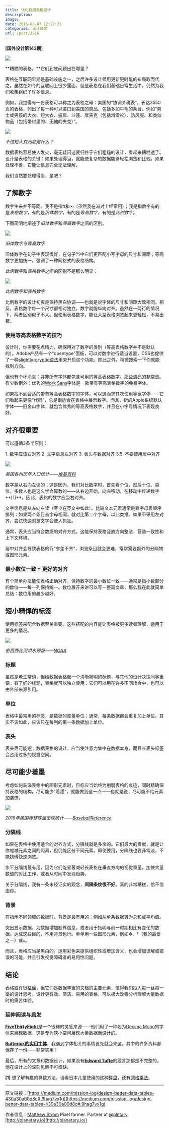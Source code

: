 ```yaml
---
title: 优化数据表格设计
description: 
image: 
date: 2016-08-07 12:27:25
categories: 设计译文
url: /post/3516
---
```


**[国外设计第143期]**

![](https://storage.fleek-internal.com/0a3a8890-e65e-47ce-93d7-0442b9209d38-bucket/blog/posts/2016-08/08-05/1-WtQpQLwaycWzGw-6rMDc2Q.png)

**糟糕的表格。**它们到底问题出在哪里？

表格在互联网早期是基础设施之一，之后许多设计师用更新更时髦的布局取而代之。虽然在如今的互联网上很少露面，但是表格在我们基础日常生活中，仍然为我们收集组织了许多信息。

例如，我觉得有一份表格可以称之为表格之母：美国的“协调关税表”，长达3550页的表格，列出了每一种可以进口到美国的商品，包括多如牛毛的条目，例如“男士或男孩的大衣、短大衣、披肩、斗篷、厚夹克（包括滑雪衫）、防风服、和类似物品（包括带衬里的、无袖的夹克）”。

![](https://storage.fleek-internal.com/0a3a8890-e65e-47ce-93d7-0442b9209d38-bucket/blog/posts/2016-08/08-05/1-NoYxEosGh6slPJUUPE1buw.png)

*不过短大衣到底是什么？*

数据表格容易使人发火，毫无疑问这要归咎于它们粗糙的设计，看起来糟糕透了。设计是表格的关键：如果处理得当，就能使复杂的数据能够轻松浏览和比较。如果处理不善，它能让信息完全无法理解。

我们当然要处理得当，是吧？

## 了解数字

数字生来并不等同。我不是指π和∞（虽然我在派对上经常用）；我是指数字有的是*表格数字*，有的是*旧体数字*，有的是*等高数字*，有的是*比例数字*。

下图简明地阐述了*旧体数字*和*等高数字*之间的区别。

![](https://storage.fleek-internal.com/0a3a8890-e65e-47ce-93d7-0442b9209d38-bucket/blog/posts/2016-08/08-05/1-xWe8Z0-KdRwoncgUtIWG7g.png)

*旧体数字与等高数字*

旧体数字在句子中表现很好，在句子当中它们更匹配小写字母的尺寸和间距；等高数字更加统一，强调了一种网格式的表格结构。

*比例数字*和*表格数字*之间的区别不是那么明显：

![](https://storage.fleek-internal.com/0a3a8890-e65e-47ce-93d7-0442b9209d38-bucket/blog/posts/2016-08/08-05/1-Xj1N2kM1uKC58kRYGxehag.png)

*比例数字和表格数字*

比例数字的设计初衷是保持黑白协调——也就是说字体的尺寸和间距大致相同。相反，表格数字每一个尺寸都相对独立，数字就能纵向对齐。虽然在一两行的情况下，两者区别似乎不大。但使用表格数字，能让大型表格浏览起来更轻松，不易出错。

### 使用等高表格数字的技巧

设计时，你需要花点精力，确保用对了数字的类别（等高表格数字并不是默认的）。Adobe产品有一个“opentype”面板，可以对数字进行适当设置，CSS也提供了一种[slightly-cryptic语法](https://css-tricks.com/almanac/properties/f/font-feature-settings/)用来开启这个功能。除此之外，稍微搜索一下你就能找到方向。

但也有个坏消息：并非所有字体都包含可用的等高表格数字。[那些漂亮的非常贵](https://www.myfonts.com/fonts/fontfont/ff-meta/)。有少数例外：优秀的[Work Sans](https://fonts.google.com/specimen/Work+Sans)字体是一款带有等高表格数字的免费字体。

如果找不到合适的带有等高表格数字的字体，可以退而求其次使用等宽字体——它们看起来更像“代码”，总是很适合在表格中展示数字。而且，新的Apple系统默认字体——旧金山字体，就包含优秀的等高表格数字，并且在小字号情况下表现良好。

## 对齐很重要

可以遵循3条半原则：

1\. 数字应该右对齐
2\. 文字信息左对齐
3\. 表头与数据对齐
3.5. 不要使用居中对齐

![](https://storage.fleek-internal.com/0a3a8890-e65e-47ce-93d7-0442b9209d38-bucket/blog/posts/2016-08/08-05/1-ReTh9L-cl-QStJVAUVqejA.png)

*美国各州历年人口统计——[维基百科](https://en.wikipedia.org/wiki/List_of_U.S._states_by_historical_population)*

数字是从右向左读的；这是因为，我们对比数字时，首先看个位，然后十位、百位。多数人也是这么学会算数的——从右边开始，向左移动，在移动中传递数字**[1]**。因此，表格的数字应当右对齐。

文字信息是从左向右读（至少在英文中如此）。比较文本元素通常是靠字母表顺序排列：如果两个条目首字母相同，就对比第二个字母，以此类推。如果不采用左对齐，尝试快速浏览文字会使人抓狂。

通常，表头应当符合数据的对齐方式。这能保持表格竖直方向整洁，营造一致性和上下文环境。

居中对齐会导致表格的行“参差不齐”，浏览条目就会更难，常常需要额外的分隔物或图形元素。

### 最小数位一致 = 更好的对齐

有个简单办法能使表格正确对齐，保持数字的最小数位一致——通常是指小数部分的数位——每一列保持统一。数位展开来讲可以写一整篇文章，那么我在此就简单总结：数位用的越少越好。

## 短小精悍的标签

使用标签来配合数据至关重要。这些搭配的内容能让表格被更多读者理解，适用于更多的情况。

![](https://storage.fleek-internal.com/0a3a8890-e65e-47ce-93d7-0442b9209d38-bucket/blog/posts/2016-08/08-05/1-na9P5f323Pi8sI-kpvLs9w.png)

*密西西比河洪水预报——[NOAA](http://www.srh.noaa.gov/lmrfc/?n=lmrfc-mississippiandohioriverforecast)*

### 标题

虽然是老生常谈，但给数据表格起一个清晰简明的标题，与其他的设计决策同等重要。有了好的标题，表格就可以独立使用：它们可以用在许多不同场合中，也可以由外部来源引用。

### 单位

表格中最常用的标签，是数据的度量单位；通常，每条数据都会重复加上单位。其实不该如此，应该只在每列的第一条数据加上单位。

### 表头

表头尽可能短；数据表格的设计，应当使注意力集中在数据本身，而且长表头标签会占用过多的视觉空间。

## 尽可能少着墨

考虑如何装饰表格中的图形元素时，目标应当始终为削弱表格的痕迹，同时精确保持表格的结构。尽可能少“着墨”，就能做到这一点——也就是说，尽可能不给元素加装饰。

![](https://storage.fleek-internal.com/0a3a8890-e65e-47ce-93d7-0442b9209d38-bucket/blog/posts/2016-08/08-05/1-71B5i6rZMMsryN0pDwuXzw.png)

*2016年美国棒球联盟击球统计——[BaseballReference](http://www.baseball-reference.com/leagues/NL/2016.shtml)*

### 分隔线

如果在表格中使用适合的对齐方式，分隔线就是多余的。它们最大的贡献，就是让你缩减元素之间的距离，但仍能区分不同元素。即使要用，分隔线也要非常淡，不能妨碍快速浏览。

水平分隔线最有用，因为它们能显著减轻长表格在垂直方向的视觉重量，加快大量数值的对比工作，或者从时间中发现趋势。

关于分隔线，我有一条未经证实的观念，**间隔条纹很不好**。真的非常糟糕，信不信由你。

### 背景

在指示不同领域的数据时，背景是最有用的：例如从单条数据转为总和或平均值。

突出显示数据，为数据增加额外信息，或者用于指明与前一时期相比有变化的数据。达成这些目的，不用背景也行。单单用一些图形元素，例如✻、†（我的最爱之一）或▵。

而且，表格应当是黑白的。运用彩色来提供组织性或增加含义，也会增加误解或错误的可能，并且引发视觉障碍者的易用性问题。

## 结论

表格或许很[枯燥](https://medium.com/mission-log/well-designed-interfaces-look-boring-568faa4559e0#.e6301amez)，但它们是数据丰富的文档的主要元素，值得我们投入每一丝每一毫的设计思考。设计更有效、简洁、易用的表格，可以极大改善分析理解大量数据时的痛苦体验。

### 延伸阅读与启发

[**FiveThirtyEight**](http://fivethirtyeight.com/features/the-rise-and-rise-of-nneka-ogwumike/)是一个很棒的灵感来源——他们用了一种名为[Decima Mono](https://www.myfonts.com/fonts/tipografiaramis/decima-mono/)的字体来展现数据，这是专为狭小空间展现大量数据而设计的。

[**Butterick的实用字体**](http://practicaltypography.com/)，我遇到字体相关的事情首先就会来这，其中的许多资料都保存了一份——非常实用！

最后，所有的文章和数据设计，如果没有[**Edward Tufte**](http://www.edwardtufte.com/bboard/q-and-a-fetch-msg?msg_id=00041I)的箴言那都是不完整的。他在设计上的深刻见解不可或缺。

**[1]** 想了解有趣的算数方法，请看日本儿童使用的这种[算盘](https://www.youtube.com/watch?v=Px_hvzYS3_Y)，还有[网格乘法](https://www.khanacademy.org/math/arithmetic/multiplication-division/lattice-multiplication/v/lattice-multiplication)。

---

原文链接：[https://medium.com/mission-log/design-better-data-tables-430a30a00d8c#.9hag7vx1g](https://medium.com/mission-log/design-better-data-tables-430a30a00d8c#.9hag7vx1g)

作者信息：[Matthew Ström](https://medium.com/@ilikescience?source=post_header_lockup)
Pixel farmer. Partner at [@plntary](http://twitter.com/plntary). [http://planetary.io](http://planetary.io/)